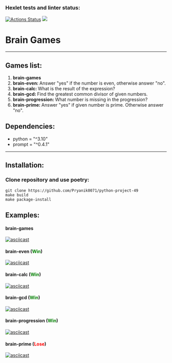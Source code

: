 ### Hexlet tests and linter status:
[![Actions Status](https://github.com/Pryanik0071/python-project-49/workflows/hexlet-check/badge.svg)](https://github.com/Pryanik0071/python-project-49/actions)
<a href="https://codeclimate.com/github/Pryanik0071/python-project-49/maintainability"><img src="https://api.codeclimate.com/v1/badges/25c0444b0fb1faefd1c7/maintainability" /></a>

# Brain Games
***

## Games list:
<ol>
    <li><b>brain-games</b></li>
    <li><b>brain-even: </b>Answer "yes" if the number is even, otherwise answer "no".</li>
    <li><b>brain-calc: </b>What is the result of the expression?</li>
    <li><b>brain-gcd: </b>Find the greatest common divisor of given numbers.</li>
    <li><b>brain-progression: </b>What number is missing in the progression?</li>
    <li><b>brain-prime: </b>Answer "yes" if given number is prime. Otherwise answer "no".</li>
</ol>

## Dependencies:
+ python = "^3.10"
+ prompt = "^0.4.1"
***

## Installation:
### Clone repository and use poetry:
    git clone https://github.com/Pryanik0071/python-project-49
    make build
    make package-install


## Examples:
#### brain-games
[![asciicast](https://asciinema.org/a/r6S8EBauQRqNfeDLjwZPdodtv.svg)](https://asciinema.org/a/r6S8EBauQRqNfeDLjwZPdodtv)

#### brain-even (<b style="color: green">Win</b>)
[![asciicast](https://asciinema.org/a/fwAQRljrITReGoFw3TgHZs9nL.svg)](https://asciinema.org/a/fwAQRljrITReGoFw3TgHZs9nL)

#### brain-calc (<b style="color: green">Win</b>)
[![asciicast](https://asciinema.org/a/ELUP6E6eQ5mAyUMclHONVCbf3.svg)](https://asciinema.org/a/ELUP6E6eQ5mAyUMclHONVCbf3)

#### brain-gcd (<b style="color: green">Win</b>)
[![asciicast](https://asciinema.org/a/MhvYKaStKnBaV4eOGPScdhnYR.svg)](https://asciinema.org/a/MhvYKaStKnBaV4eOGPScdhnYR)

#### brain-progression (<b style="color: green">Win</b>)
[![asciicast](https://asciinema.org/a/VPdescUySGsEPJ0TViVgzg5yc.svg)](https://asciinema.org/a/VPdescUySGsEPJ0TViVgzg5yc)

#### brain-prime (<b style="color: red">Lose</b>)
[![asciicast](https://asciinema.org/a/ZUBvPAtyD76Qra26XHn6jYBuc.svg)](https://asciinema.org/a/ZUBvPAtyD76Qra26XHn6jYBuc)